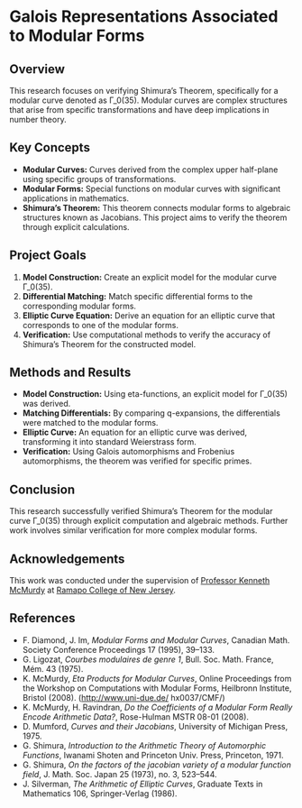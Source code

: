 # Galois Representations Associated to Modular Forms

## Overview

This research focuses on verifying Shimura’s Theorem, specifically for a modular curve denoted as Γ_0(35). Modular curves are complex structures that arise from specific transformations and have deep implications in number theory.

## Key Concepts

- **Modular Curves:** Curves derived from the complex upper half-plane using specific groups of transformations.
- **Modular Forms:** Special functions on modular curves with significant applications in mathematics.
- **Shimura’s Theorem:** This theorem connects modular forms to algebraic structures known as Jacobians. This project aims to verify the theorem through explicit calculations.

## Project Goals

1. **Model Construction:** Create an explicit model for the modular curve Γ_0(35).
2. **Differential Matching:** Match specific differential forms to the corresponding modular forms.
3. **Elliptic Curve Equation:** Derive an equation for an elliptic curve that corresponds to one of the modular forms.
4. **Verification:** Use computational methods to verify the accuracy of Shimura’s Theorem for the constructed model.

## Methods and Results

- **Model Construction:** Using eta-functions, an explicit model for Γ_0(35) was derived.
- **Matching Differentials:** By comparing q-expansions, the differentials were matched to the modular forms.
- **Elliptic Curve:** An equation for an elliptic curve was derived, transforming it into standard Weierstrass form.
- **Verification:** Using Galois automorphisms and Frobenius automorphisms, the theorem was verified for specific primes.

## Conclusion

This research successfully verified Shimura’s Theorem for the modular curve Γ_0(35) through explicit computation and algebraic methods. Further work involves similar verification for more complex modular forms.

## Acknowledgements

This work was conducted under the supervision of [Professor Kenneth McMurdy](https://www.ramapo.edu/tas/faculty/kenneth-w-mcmurdy/) at [Ramapo College of New Jersey](https://www.ramapo.edu/honors/wp-content/uploads/sites/55/2019/08/Khatri.pdf).

## References

- F. Diamond, J. Im, *Modular Forms and Modular Curves*, Canadian Math. Society Conference Proceedings 17 (1995), 39–133.
- G. Ligozat, *Courbes modulaires de genre 1*, Bull. Soc. Math. France, Mém. 43 (1975).
- K. McMurdy, *Eta Products for Modular Curves*, Online Proceedings from the Workshop on Computations with Modular Forms, Heilbronn Institute, Bristol (2008). (http://www.uni-due.de/ hx0037/CMF/)
- K. McMurdy, H. Ravindran, *Do the Coefficients of a Modular Form Really Encode Arithmetic Data?*, Rose-Hulman MSTR 08-01 (2008).
- D. Mumford, *Curves and their Jacobians*, University of Michigan Press, 1975.
- G. Shimura, *Introduction to the Arithmetic Theory of Automorphic Functions*, Iwanami Shoten and Princeton Univ. Press, Princeton, 1971.
- G. Shimura, *On the factors of the jacobian variety of a modular function field*, J. Math. Soc. Japan 25 (1973), no. 3, 523–544.
- J. Silverman, *The Arithmetic of Elliptic Curves*, Graduate Texts in Mathematics 106, Springer-Verlag (1986).
